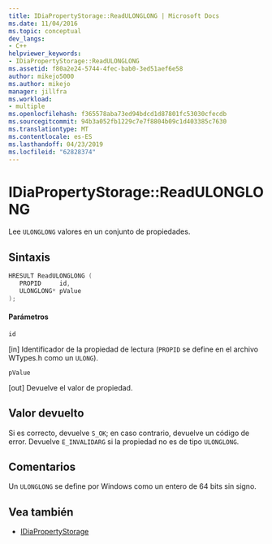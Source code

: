 ```yaml
---
title: IDiaPropertyStorage::ReadULONGLONG | Microsoft Docs
ms.date: 11/04/2016
ms.topic: conceptual
dev_langs:
- C++
helpviewer_keywords:
- IDiaPropertyStorage::ReadULONGLONG
ms.assetid: f80a2e24-5744-4fec-bab0-3ed51aef6e58
author: mikejo5000
ms.author: mikejo
manager: jillfra
ms.workload:
- multiple
ms.openlocfilehash: f365578aba73ed94bdcd1d87801fc53030cfecdb
ms.sourcegitcommit: 94b3a052fb1229c7e7f8804b09c1d403385c7630
ms.translationtype: MT
ms.contentlocale: es-ES
ms.lasthandoff: 04/23/2019
ms.locfileid: "62828374"
---
```

# <a name="idiapropertystoragereadulonglong"></a>IDiaPropertyStorage::ReadULONGLONG
Lee `ULONGLONG` valores en un conjunto de propiedades.

## <a name="syntax"></a>Sintaxis

```C++
HRESULT ReadULONGLONG ( 
   PROPID     id,
   ULONGLONG* pValue
);
```

#### <a name="parameters"></a>Parámetros
 `id`

[in] Identificador de la propiedad de lectura (`PROPID` se define en el archivo WTypes.h como un `ULONG`).

 `pValue`

[out] Devuelve el valor de propiedad.

## <a name="return-value"></a>Valor devuelto
 Si es correcto, devuelve `S_OK`; en caso contrario, devuelve un código de error. Devuelve `E_INVALIDARG` si la propiedad no es de tipo `ULONGLONG`.

## <a name="remarks"></a>Comentarios
 Un `ULONGLONG` se define por Windows como un entero de 64 bits sin signo.

## <a name="see-also"></a>Vea también
- [IDiaPropertyStorage](../../debugger/debug-interface-access/idiapropertystorage.md)